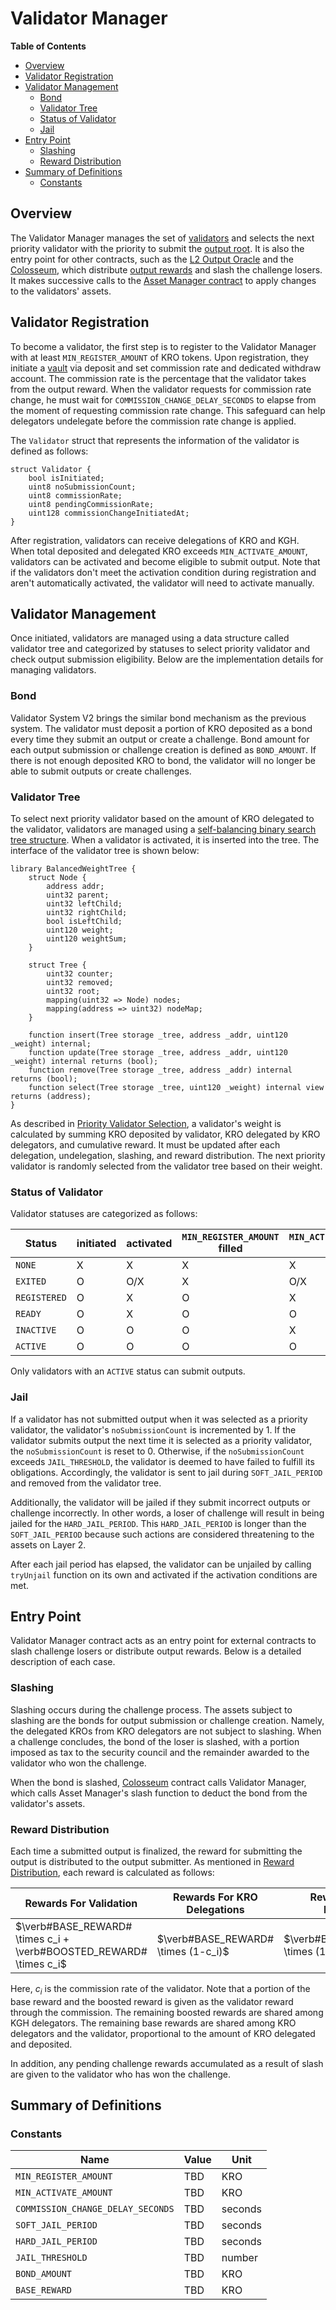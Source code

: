 
# Validator Manager

<!-- All glossary references in this file. -->

[g-validator]: ../../glossary.md#validator
[g-l2-output]: ../../glossary.md#l2-output-root
[output-oracle]: ../../glossary.md#l2-output-oracle-contract
[colosseum-contract]: ../../glossary.md#colosseum-contract
[asset-manager-contract]: ../../glossary.md#asset-manager-contract
[g-output-reward]: ../../glossary.md#output-reward

<!-- START doctoc generated TOC please keep comment here to allow auto update -->
<!-- DON'T EDIT THIS SECTION, INSTEAD RE-RUN doctoc TO UPDATE -->
**Table of Contents**

- [Overview](#overview)
- [Validator Registration](#validator-registration)
- [Validator Management](#validator-management)
  - [Bond](#bond)
  - [Validator Tree](#validator-tree)
  - [Status of Validator](#status-of-validator)
  - [Jail](#jail)
- [Entry Point](#entry-point)
  - [Slashing](#slashing)
  - [Reward Distribution](#reward-distribution)
- [Summary of Definitions](#summary-of-definitions)
  - [Constants](#constants)

<!-- END doctoc generated TOC please keep comment here to allow auto update -->

## Overview

The Validator Manager manages the set of [validators][g-validator] and selects the next priority validator with the
priority to submit the [output root][g-l2-output]. It is also the entry point for other contracts, such as the
[L2 Output Oracle][output-oracle] and the [Colosseum][colosseum-contract], which distribute
[output rewards][g-output-reward] and slash the challenge losers. It makes successive calls to the
[Asset Manager contract][asset-manager-contract] to apply changes to the validators' assets.

## Validator Registration

To become a validator, the first step is to register to the Validator Manager with at least `MIN_REGISTER_AMOUNT` of
KRO tokens. Upon registration, they initiate a [vault](./asset-manager.md#composition-of-asset-manager) via
deposit and set commission rate and dedicated withdraw account. The commission rate is the
percentage that the validator takes from the output reward. When the validator requests for commission rate change,
he must wait for `COMMISSION_CHANGE_DELAY_SECONDS` to elapse from the moment of requesting commission rate change.
This safeguard can help delegators undelegate before the commission rate change is applied.

The `Validator` struct that represents the information of the validator is defined as follows:

```solidity
struct Validator {
    bool isInitiated;
    uint8 noSubmissionCount;
    uint8 commissionRate;
    uint8 pendingCommissionRate;
    uint128 commissionChangeInitiatedAt;
}
```

After registration, validators can receive delegations of KRO and KGH. When total deposited and delegated KRO exceeds
`MIN_ACTIVATE_AMOUNT`, validators can be activated and become eligible to submit output. Note that if the validators
don't meet the activation condition during registration and aren't automatically activated, the validator will need to
activate manually.

## Validator Management

Once initiated, validators are managed using a data structure called validator tree and categorized by statuses to
select priority validator and check output submission eligibility. Below are the implementation details for managing
validators.

### Bond

Validator System V2 brings the similar bond mechanism as the previous system. The validator must deposit a portion of
KRO deposited as a bond every time they submit an output or create a challenge. Bond amount for each output submission
or challenge creation is defined as `BOND_AMOUNT`. If there is not enough deposited KRO to bond, the validator will no
longer be able to submit outputs or create challenges.

### Validator Tree

To select next priority validator based on the amount of KRO delegated to the validator, validators are managed using a
[self-balancing binary search tree structure][self-balancing-binary-search-tree]. When a validator is activated, it is
inserted into the tree. The interface of the validator tree is shown below:

```solidity
library BalancedWeightTree {
    struct Node {
        address addr;
        uint32 parent;
        uint32 leftChild;
        uint32 rightChild;
        bool isLeftChild;
        uint120 weight;
        uint120 weightSum;
    }

    struct Tree {
        uint32 counter;
        uint32 removed;
        uint32 root;
        mapping(uint32 => Node) nodes;
        mapping(address => uint32) nodeMap;
    }

    function insert(Tree storage _tree, address _addr, uint120 _weight) internal;
    function update(Tree storage _tree, address _addr, uint120 _weight) internal returns (bool);
    function remove(Tree storage _tree, address _addr) internal returns (bool);
    function select(Tree storage _tree, uint120 _weight) internal view returns (address);
}
```

As described in [Priority Validator Selection](./overview.md#priority-validator-selection), a validator's weight is
calculated by summing KRO deposited by validator, KRO delegated by KRO delegators, and cumulative reward.
It must be updated after each delegation, undelegation, slashing, and reward distribution. The next
priority validator is randomly selected from the validator tree based on their weight.

[self-balancing-binary-search-tree]: https://github.com/yasharpm/Solidity-Weighted-Random-List

### Status of Validator

Validator statuses are categorized as follows:

| Status       | initiated | activated | `MIN_REGISTER_AMOUNT` filled | `MIN_ACTIVATE_AMOUNT` filled |
|--------------|-----------|-----------|------------------------------|------------------------------|
| `NONE`       | X         | X         | X                            | X                            |
| `EXITED`     | O         | O/X       | X                            | O/X                          |
| `REGISTERED` | O         | X         | O                            | X                            |
| `READY`      | O         | X         | O                            | O                            |
| `INACTIVE`   | O         | O         | O                            | X                            |
| `ACTIVE`     | O         | O         | O                            | O                            |

Only validators with an `ACTIVE` status can submit outputs.

### Jail

If a validator has not submitted output when it was selected as a priority validator, the validator's
`noSubmissionCount` is incremented by 1. If the validator submits output the next time it is selected as a priority
validator, the `noSubmissionCount` is reset to 0. Otherwise, if the `noSubmissionCount` exceeds `JAIL_THRESHOLD`, the
validator is deemed to have failed to fulfill its obligations. Accordingly, the validator is sent to jail during
`SOFT_JAIL_PERIOD` and removed from the validator tree.

Additionally, the validator will be jailed if they submit incorrect outputs or challenge incorrectly. In other words, a
loser of challenge will result in being jailed for the `HARD_JAIL_PERIOD`. This `HARD_JAIL_PERIOD` is longer than the
`SOFT_JAIL_PERIOD` because such actions are considered threatening to the assets on Layer 2.

After each jail period has elapsed, the validator can be unjailed by calling `tryUnjail` function on its own and
activated if the activation conditions are met.

## Entry Point

Validator Manager contract acts as an entry point for external contracts to slash challenge losers or distribute output
rewards. Below is a detailed description of each case.

### Slashing

Slashing occurs during the challenge process. The assets subject to slashing are the bonds for output submission or
challenge creation. Namely, the delegated KROs from KRO delegators are not subject to slashing. When a challenge
concludes, the bond of the loser is slashed, with a portion imposed as tax to the security council and the remainder
awarded to the validator who won the challenge.

When the bond is slashed, [Colosseum](../../fault-proof/challenge.md#contract-interface) contract calls Validator
Manager, which calls Asset Manager's slash function to deduct the bond from the validator's assets.

### Reward Distribution

Each time a submitted output is finalized, the reward for submitting the output is distributed to the output submitter.
As mentioned in [Reward Distribution](./overview.md#reward-distribution), each reward is calculated as follows:

| Rewards For Validation                                             | Rewards For KRO Delegations         | Rewards For KGH Delegations            |
|--------------------------------------------------------------------|-------------------------------------|----------------------------------------|
| $\verb#BASE_REWARD# \times c_i + \verb#BOOSTED_REWARD# \times c_i$ | $\verb#BASE_REWARD# \times (1-c_i)$ | $\verb#BOOSTED_REWARD# \times (1-c_i)$ |

Here, $c_i$ is the commission rate of the validator. Note that a portion of the base reward and the boosted reward is
given as the validator reward through the commission. The remaining boosted rewards are shared among KGH delegators. The
remaining base rewards are shared among KRO delegators and the validator, proportional to the amount of KRO delegated
and deposited.

In addition, any pending challenge rewards accumulated as a result of slash are given to the validator who has won the
challenge.

## Summary of Definitions

### Constants

| Name                              | Value | Unit    |
|-----------------------------------|-------|---------|
| `MIN_REGISTER_AMOUNT`             | TBD   | KRO     |
| `MIN_ACTIVATE_AMOUNT`             | TBD   | KRO     |
| `COMMISSION_CHANGE_DELAY_SECONDS` | TBD   | seconds |
| `SOFT_JAIL_PERIOD`                | TBD   | seconds |
| `HARD_JAIL_PERIOD`                | TBD   | seconds |
| `JAIL_THRESHOLD`                  | TBD   | number  |
| `BOND_AMOUNT`                     | TBD   | KRO     |
| `BASE_REWARD`                     | TBD   | KRO     |
